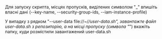 Для запуску скрипта, місцях пропусків, виділених символом "_" впишіть власні дані (--key-name, --security-group-ids, --iam-instance-profile)

У випадку з рядком "--user-data file://~/_/user-data.sh", завантажте файл user-data.sh з репозиторію, а на місці пропуску (символа "_") вкажіть папку, куди розмістили завантажений user-data.sh
